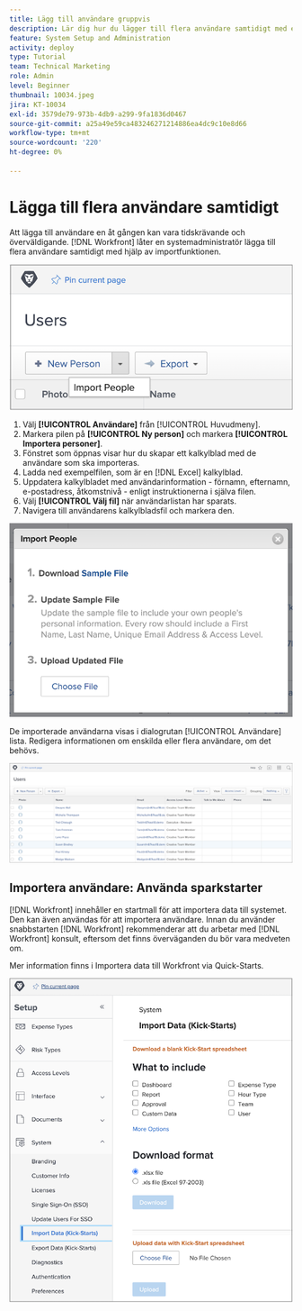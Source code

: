 ```yaml
---
title: Lägg till användare gruppvis
description: Lär dig hur du lägger till flera användare samtidigt med ett kalkylblad för en snabbstartsmall.
feature: System Setup and Administration
activity: deploy
type: Tutorial
team: Technical Marketing
role: Admin
level: Beginner
thumbnail: 10034.jpeg
jira: KT-10034
exl-id: 3579de79-973b-4db9-a299-9fa1836d0467
source-git-commit: a25a49e59ca483246271214886ea4dc9c10e8d66
workflow-type: tm+mt
source-wordcount: '220'
ht-degree: 0%

---
```


# Lägga till flera användare samtidigt

Att lägga till användare en åt gången kan vara tidskrävande och överväldigande. [!DNL Workfront] låter en systemadministratör lägga till flera användare samtidigt med hjälp av importfunktionen.

![[!UICONTROL Importera personer] menyalternativ](assets/admin-fund-adding-users-5.png)

1. Välj **[!UICONTROL Användare]** från [!UICONTROL Huvudmeny].
1. Markera pilen på **[!UICONTROL Ny person]** och markera **[!UICONTROL Importera personer]**.
1. Fönstret som öppnas visar hur du skapar ett kalkylblad med de användare som ska importeras.
1. Ladda ned exempelfilen, som är en [!DNL Excel] kalkylblad.
1. Uppdatera kalkylbladet med användarinformation - förnamn, efternamn, e-postadress, åtkomstnivå - enligt instruktionerna i själva filen.
1. Välj **[!UICONTROL Välj fil]** när användarlistan har sparats.
1. Navigera till användarens kalkylbladsfil och markera den.

![Fönstret Importera personer](assets/admin-fund-adding-users-6.png)

De importerade användarna visas i dialogrutan [!UICONTROL Användare] lista. Redigera informationen om enskilda eller flera användare, om det behövs.

![Användarlista](assets/admin-fund-adding-users-7.png)

## Importera användare: Använda sparkstarter

[!DNL Workfront] innehåller en startmall för att importera data till systemet. Den kan även användas för att importera användare. Innan du använder snabbstarten [!DNL Workfront] rekommenderar att du arbetar med [!DNL Workfront] konsult, eftersom det finns överväganden du bör vara medveten om.

<!---
paragraph below needs URL to article
--->

Mer information finns i Importera data till Workfront via Quick-Starts.

![[!UICONTROL Importera data] ([!UICONTROL Spark-Starts]) i [!UICONTROL Inställningar] area](assets/admin-fund-adding-users-8.png)

<!--
Learn more URLs
Import users
Import data into Workfront via Kick-Starts
-->
